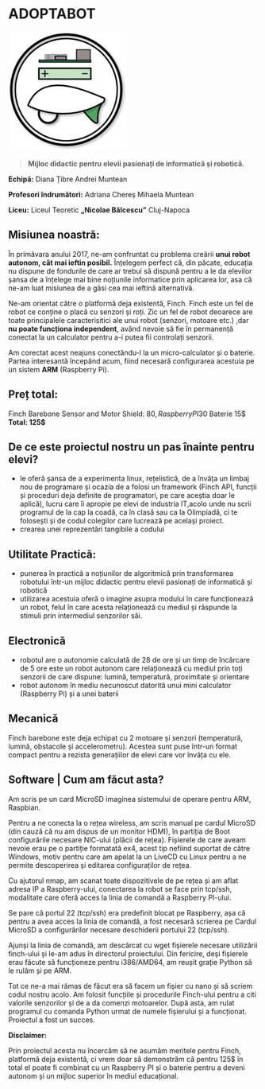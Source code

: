 # ADOPTABOT

<img src="https://github.com/netfree/adoptabot/blob/master/logo.jpg" width="240">

> **Mijloc didactic pentru elevii pasionați de informatică și robotică.**

**Echipă:**
Diana Țibre
Andrei Muntean

**Profesori îndrumători:**
Adriana Chereș
Mihaela Muntean

**Liceu:**
Liceul Teoretic **„Nicolae Bălcescu”** Cluj-Napoca

## Misiunea noastră: ##

În primăvara anului 2017, ne-am confruntat cu problema creării **unui robot autonom, cât mai ieftin posibil.** Înțelegem perfect că, din păcate, educația nu dispune de fondurile de care ar trebui să dispună pentru a le da elevilor șansa de a înțelege mai bine noțiunile informatice prin aplicarea lor, asa că ne-am luat misiunea de a găsi cea mai ieftină alternativă.

Ne-am orientat către o platformă deja existentă, Finch. Finch este un fel de robot ce conține o placă cu senzori și roți. Zic un fel de robot deoarece are toate principalele caracterisitici ale unui robot (senzori, motoare etc.) ,dar **nu poate funcționa independent**, având nevoie să fie în permanență conectat la un calculator pentru a-i putea fii controlați senzorii. 

Am corectat acest neajuns conectându-l la un micro-calculator și o baterie. Partea interesantă începând acum, fiind necesară configurarea acestuia pe un sistem **ARM** (Raspberry Pi).

## Preț total: ##
Finch Barebone Sensor and Motor Shield: 80$, Raspberry PI 30$ Baterie 15$ 
**Total: 125$**

## De ce este proiectul nostru un pas înainte pentru elevi? ##
*  le oferă șansa de a experimenta linux, rețelistică, de a învăța un limbaj nou de programare și ocazia de a folosi un framework (Finch API, funcții și proceduri deja definite de programatori, pe care aceștia doar le aplică), lucru care îi apropie pe elevi de industria IT,acolo unde nu scrii programul de la cap la coadă, ca în clasă sau ca la Olimpiadă, ci te folosești și de codul colegilor care lucrează pe același proiect. 
*  crearea unei reprezentări tangibile a codului


## Utilitate Practică: ##
* punerea în practică a noțiunilor de algoritmică prin transformarea robotului într-un mijloc didactic pentru elevii pasionați de informatică și robotică
* utilizarea acestuia oferă o imagine asupra modului în care funcționează un robot, felul în care acesta relaționează cu mediul și răspunde la stimuli prin intermediul senzorilor săi. 

## Electronică
* robotul are o autonomie calculată de 28 de ore și un timp de încărcare de 5 ore
este un robot autonom care relaționează cu mediul prin toți senzorii de care dispune: lumină, temperatură, proximitate și orientare
* robot autonom în mediu necunoscut datorită unui mini calculator (Raspberry Pi) și a unei baterii


## Mecanică

Finch barebone este deja echipat cu 2 motoare și senzori (temperatură, lumină, obstacole și accelerometru).
Acestea sunt puse într-un format compact pentru a rezista generațiilor de elevi care vor învăța cu ele.

## Software | Cum am făcut asta?

Am scris pe un card MicroSD  imaginea sistemului de operare pentru ARM, Raspbian. 


Pentru a ne conecta la o rețea wireless, am scris manual pe cardul MicroSD (din cauză că nu am dispus de un monitor HDMI), în partiția de Boot configurările necesare NIC-ului (plăcii de rețea). 
Fișierele de care aveam nevoie erau pe o partiție formatată ex4, acest tip nefiind suportat de către Windows, motiv pentru care am apelat la un LiveCD cu Linux pentru a ne permite descoperirea și editarea configuraților de rețea.

Cu ajutorul nmap, am scanat toate dispozitivele de pe rețea și am aflat adresa IP a Raspberry-ului, conectarea la robot se face prin tcp/ssh, modalitate care oferă acces la linia de comandă a Raspberry PI-ului. 

Se pare că portul 22 (tcp/ssh) era predefinit blocat pe Raspberry, așa că pentru a avea acces la linia de comandă, a fost necesară scrierea pe Cardul MicroSD a configurărilor necesare deschiderii portului 22 (tcp/ssh). 

Ajunși la linia de comandă, am descărcat cu wget fișierele necesare utilizării finch-ului și le-am adus în directorul proiectului. Din fericire, deși fișierele erau făcute să funcționeze pentru i386/AMD64, am reușit grație Python să le rulăm și pe ARM. 

Tot ce ne-a mai rămas de făcut era să facem un fișier cu nano și să scriem codul nostru acolo. Am folosit funcțiile și procedurile Finch-ului pentru a citi valorile senzorilor și de a da comenzi motoarelor.  După asta, am rulat programul cu comanda Python urmat de numele fișierului și a funcționat. 
Proiectul a fost un succes.




**Disclaimer:** 

Prin proiectul acesta nu încercăm să ne asumăm meritele pentru Finch, platformă deja existentă, ci vrem doar să demonstrăm că pentru 125$ în total el poate fi combinat cu un Raspberry PI și o baterie pentru a deveni autonom și un mijloc superior în mediul educațional.

